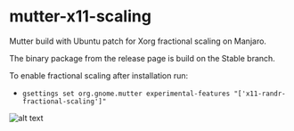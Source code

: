 # mutter-x11-scaling
Mutter build with Ubuntu patch for Xorg fractional scaling on Manjaro.

The binary package from the release page is build on the Stable branch.

To enable fractional scaling after installation run:
- ```gsettings set org.gnome.mutter experimental-features "['x11-randr-fractional-scaling']"```

![alt text](https://github.com/puxplaying/mutter-x11-scaling/blob/master/123.png)
